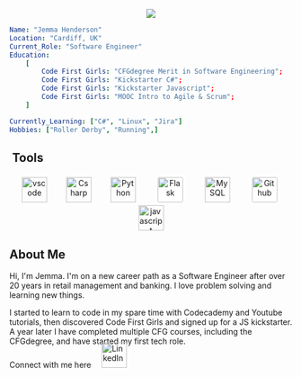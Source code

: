 <p align="center">
  <img src="https://capsule-render.vercel.app/api?text=Hello%20World!&animation=fadeIn&type=waving&color=gradient&height=100"/>
</p>


```yaml
Name: "Jemma Henderson"
Location: "Cardiff, UK"
Current_Role: "Software Engineer"
Education:
    [
        Code First Girls: "CFGdegree Merit in Software Engineering";
        Code First Girls: "Kickstarter C#";
        Code First Girls: "Kickstarter Javascript";
        Code First Girls: "MOOC Intro to Agile & Scrum"; 
    ]

Currently_Learning: ["C#", "Linux", "Jira"]
Hobbies: ["Roller Derby", "Running",]


```



<h2> &nbsp;Tools </h2>

<p align="center">
<img src="https://cdn.jsdelivr.net/gh/devicons/devicon/icons/vscode/vscode-original.svg" alt="vscode" width="45" height="45" style="margin: 0 15px;"/> 
<img src="https://cdn.jsdelivr.net/gh/devicons/devicon@latest/icons/csharp/csharp-original.svg" alt="Csharp" width="45" height="45" style="margin: 0 15px;" />
<img src="https://cdn.jsdelivr.net/gh/devicons/devicon@latest/icons/python/python-original.svg" alt="Python" width="45" height="45" style="margin: 0 15px;"/>
<img src="https://cdn.jsdelivr.net/gh/devicons/devicon@latest/icons/flask/flask-original.svg" alt="Flask" width="45" height="45" style="margin: 0 15px; background-color: #ffffff; padding: 5px; border-radius: 8px;" />
<img src="https://cdn.jsdelivr.net/gh/devicons/devicon@latest/icons/mysql/mysql-original.svg" alt="MySQL" width="45" height="45" style="margin: 0 15px;"/>
<img src="https://cdn.jsdelivr.net/gh/devicons/devicon@latest/icons/github/github-original-wordmark.svg" alt="Github" width="45" height="45" style="margin: 0 15px; background-color: #ffffff; padding: 5px; border-radius: 8px;"/>
<img src="https://cdn.jsdelivr.net/gh/devicons/devicon@latest/icons/javascript/javascript-original.svg" alt="javascript" width="45" height="45" style="margin: 0 15px;"/>
</p>


<h2>About Me</h2>
<p>Hi, I'm Jemma.
I'm on a new career path as a Software Engineer after over 20 years in retail management and banking.  I love problem solving and learning new things.

I started to learn to code in my spare time with Codecademy and Youtube tutorials, then discovered Code First Girls and signed up for a JS kickstarter.  A year later I have completed multiple CFG courses, including the CFGdegree, and have started my first tech role.
</p>


<p>
Connect with me here
<a href="https://www.linkedin.com/in/jemma-henderson-09474265">
  <img src="https://cdn.jsdelivr.net/gh/devicons/devicon@latest/icons/linkedin/linkedin-original.svg" alt="LinkedIn" width="45" height="45" style="margin: -20px 15px;"/>
</a>
</p>


